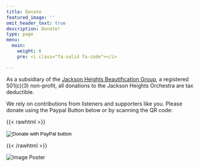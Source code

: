 ```yaml
---
title: Donate
featured_image: ''
omit_header_text: true
description: Donate!
type: page
menu:
  main:
    weight: 6
    pre: <i class="fa-solid fa-code"></i>

---
```


As a subsidiary of the [Jackson Heights Beautification
Group](https://www.jhbg.org/), a registered 501(c)(3) non-profit, all donations
to the Jackson Heights Orchestra are tax deductible.

We rely on contributions from listeners and supporters like you. Please donate
using the Paypal Button below or by scanning the QR code:

{{< rawhtml >}}
<form action="https://www.paypal.com/donate" method="post" target="_top">
<input type="hidden" name="hosted_button_id" value="4EVUYR4PTU94C" />
<input type="image" src="https://www.paypalobjects.com/en_US/i/btn/btn_donate_LG.gif" border="0" name="submit" title="PayPal - The safer, easier way to pay online!" alt="Donate with PayPal button" />
<img decoding="async" loading="lazy" alt="" border="0" src="https://www.paypal.com/en_US/i/scr/pixel.gif" width="1" height="1" />
</form>
{{< /rawhtml >}}

![Image Poster](/images/JHO_Paypal_Donate_QR_Code.png)
